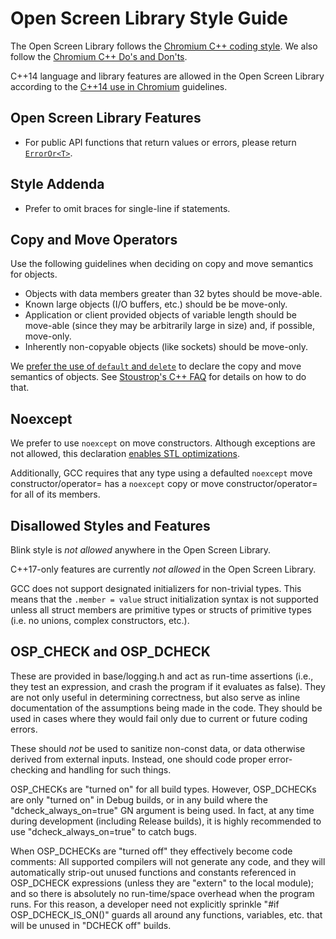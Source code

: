 # Open Screen Library Style Guide

The Open Screen Library follows the
[Chromium C++ coding style](https://chromium.googlesource.com/chromium/src/+/master/styleguide/c++/c++.md).
We also follow the
[Chromium C++ Do's and Don'ts](https://sites.google.com/a/chromium.org/dev/developers/coding-style/cpp-dos-and-donts).

C++14 language and library features are allowed in the Open Screen Library
according to the
[C++14 use in Chromium](https://chromium-cpp.appspot.com#core-whitelist) guidelines.

## Open Screen Library Features

- For public API functions that return values or errors, please return
  [`ErrorOr<T>`](https://chromium.googlesource.com/openscreen/+/master/base/error.h).

## Style Addenda

- Prefer to omit braces for single-line if statements.

## Copy and Move Operators

Use the following guidelines when deciding on copy and move semantics for
objects.

- Objects with data members greater than 32 bytes should be move-able.
- Known large objects (I/O buffers, etc.) should be be move-only.
- Application or client provided objects of variable length should be move-able
  (since they may be arbitrarily large in size) and, if possible, move-only.
- Inherently non-copyable objects (like sockets) should be move-only.

We [prefer the use of `default` and `delete`](https://sites.google.com/a/chromium.org/dev/developers/coding-style/cpp-dos-and-donts#TOC-Prefer-to-use-default)
to declare the copy and move semantics of objects.  See
[Stoustrop's C++ FAQ](http://www.stroustrup.com/C++11FAQ.html#default)
for details on how to do that.

## Noexcept

We prefer to use `noexcept` on move constructors.  Although exceptions are not
allowed, this declaration [enables STL optimizations](https://en.cppreference.com/w/cpp/language/noexcept_spec).

Additionally, GCC requires that any type using a defaulted `noexcept` move
constructor/operator= has a `noexcept` copy or move constructor/operator= for
all of its members.

## Disallowed Styles and Features

Blink style is *not allowed* anywhere in the Open Screen Library.

C++17-only features are currently *not allowed* in the Open Screen Library.

GCC does not support designated initializers for non-trivial types.  This means
that the `.member = value` struct initialization syntax is not supported unless
all struct members are primitive types or structs of primitive types (i.e. no
unions, complex constructors, etc.).

## OSP_CHECK and OSP_DCHECK

These are provided in base/logging.h and act as run-time assertions (i.e., they
test an expression, and crash the program if it evaluates as false). They are
not only useful in determining correctness, but also serve as inline
documentation of the assumptions being made in the code. They should be used in
cases where they would fail only due to current or future coding errors.

These should *not* be used to sanitize non-const data, or data otherwise derived
from external inputs. Instead, one should code proper error-checking and
handling for such things.

OSP_CHECKs are "turned on" for all build types. However, OSP_DCHECKs are only
"turned on" in Debug builds, or in any build where the "dcheck_always_on=true"
GN argument is being used. In fact, at any time during development (including
Release builds), it is highly recommended to use "dcheck_always_on=true" to
catch bugs.

When OSP_DCHECKs are "turned off" they effectively become code comments: All
supported compilers will not generate any code, and they will automatically
strip-out unused functions and constants referenced in OSP_DCHECK expressions
(unless they are "extern" to the local module); and so there is absolutely no
run-time/space overhead when the program runs. For this reason, a developer need
not explicitly sprinkle "#if OSP_DCHECK_IS_ON()" guards all around any
functions, variables, etc. that will be unused in "DCHECK off" builds.
